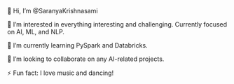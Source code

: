 👋 Hi, I’m @SaranyaKrishnasami

👀 I’m interested in everything interesting and challenging. Currently focused on AI, ML, and NLP.

🌱 I’m currently learning PySpark and Databricks.

💞️ I’m looking to collaborate on any AI-related projects.

⚡ Fun fact: I love music and dancing!


<!---
SaranyaKrishnasami/SaranyaKrishnasami is a ✨ special ✨ repository because its `README.md` (this file) appears on your GitHub profile.
You can click the Preview link to take a look at your changes.
--->
